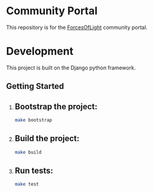 # Community Portal
This repository is for the [ForcesOfLight](https://github.com/Project-Virtue/ForcesOfLight) community portal.

# Development

This project is built on the Django python framework.

## Getting Started

1. Bootstrap the project:
    - 
    ```bash
    make bootstrap
    ```
1. Build the project:
    -
    ```bash
    make build
    ```
1. Run tests:
    - 
    ```bash
    make test
    ```

